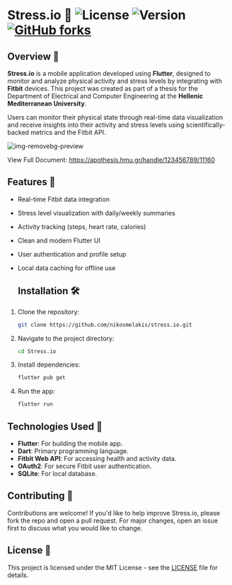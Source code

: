 # Stress.io 📱 ![License](https://img.shields.io/badge/license-MIT-green) ![Version](https://img.shields.io/badge/version-1.0-blue) [![GitHub forks](https://img.shields.io/github/forks/Abdelrhman-AK/WinPaletter?color=00AF00&style=for-the-badge)](https://github.com/Abdelrhman-AK/WinPaletter/network)




## Overview 📝

**Stress.io** is a mobile application developed using **Flutter**, designed to monitor and analyze physical activity and stress levels by integrating with **Fitbit** devices. This project was created as part of a thesis for the Department of Electrical and Computer Engineering at the **Hellenic Mediterranean University**.

Users can monitor their physical state through real-time data visualization and receive insights into their activity and stress levels using scientifically-backed metrics and the Fitbit API.

![img-removebg-preview](https://github.com/nikosmelakis/stress.io/assets/136566515/43c526d0-17ce-4197-afb4-f9d10913fd6d)

View Full Document: https://apothesis.hmu.gr/handle/123456789/11160


## Features 🚀

- Real-time Fitbit data integration
- Stress level visualization with daily/weekly summaries
- Activity tracking (steps, heart rate, calories)
- Clean and modern Flutter UI
- User authentication and profile setup
- Local data caching for offline use
  
  ## Installation 🛠️

1. Clone the repository:
   ```bash
   git clone https://github.com/nikosmelakis/stress.io.git

2. Navigate to the project directory:
   ```bash
   cd Stress.io

3. Install dependencies:
   ```bash
   flutter pub get
   
4. Run the app:
   ```bash
   flutter run

## Technologies Used 🧰
- **Flutter**: For building the mobile app.
- **Dart**: Primary programming language.
- **Fitbit Web API**: For accessing health and activity data.
- **OAuth2**: For secure Fitbit user authentication.
- **SQLite**: For local database.

## Contributing 🤝
Contributions are welcome! If you'd like to help improve Stress.io, please fork the repo and open a pull request. For major changes, open an issue first to discuss what you would like to change.

## License 📄
This project is licensed under the MIT License - see the [LICENSE](https://github.com/nikosmelakis/stress.io/blob/main/LICENSE) file for details.

